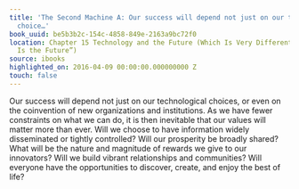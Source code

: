 ```yaml
---
title: 'The Second Machine A: Our success will depend not just on our technological
  choice…'
book_uuid: be5b3b2c-154c-4858-849e-2163a9bc72f0
location: Chapter 15 Technology and the Future (Which Is Very Different from “Technology
  Is the Future”)
source: ibooks
highlighted_on: 2016-04-09 00:00:00.000000000 Z
touch: false
---
```


Our success will depend not just on our technological choices, or even on the coinvention of new organizations and institutions. As we have fewer constraints on what we can do, it is then inevitable that our values will matter more than ever. Will we choose to have information widely disseminated or tightly controlled? Will our prosperity be broadly shared? What will be the nature and magnitude of rewards we give to our innovators? Will we build vibrant relationships and communities? Will everyone have the opportunities to discover, create, and enjoy the best of life?